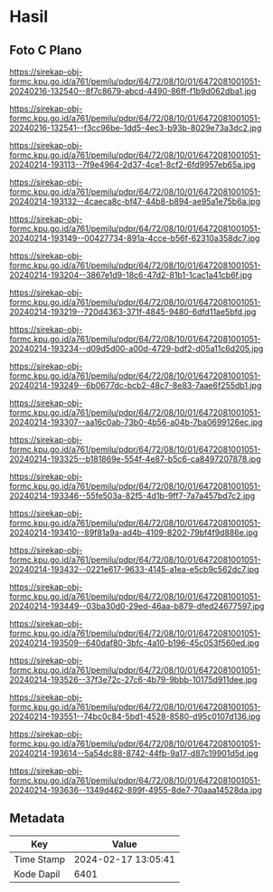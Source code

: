 # Hasil

## Foto C Plano

https://sirekap-obj-formc.kpu.go.id/a761/pemilu/pdpr/64/72/08/10/01/6472081001051-20240216-132540--8f7c8679-abcd-4490-86ff-f1b9d062dba1.jpg

https://sirekap-obj-formc.kpu.go.id/a761/pemilu/pdpr/64/72/08/10/01/6472081001051-20240216-132541--f3cc96be-1dd5-4ec3-b93b-8029e73a3dc2.jpg

https://sirekap-obj-formc.kpu.go.id/a761/pemilu/pdpr/64/72/08/10/01/6472081001051-20240214-193113--7f9e4964-2d37-4ce1-8cf2-6fd9957eb65a.jpg

https://sirekap-obj-formc.kpu.go.id/a761/pemilu/pdpr/64/72/08/10/01/6472081001051-20240214-193132--4caeca8c-bf47-44b8-b894-ae95a1e75b6a.jpg

https://sirekap-obj-formc.kpu.go.id/a761/pemilu/pdpr/64/72/08/10/01/6472081001051-20240214-193149--00427734-891a-4cce-b56f-62310a358dc7.jpg

https://sirekap-obj-formc.kpu.go.id/a761/pemilu/pdpr/64/72/08/10/01/6472081001051-20240214-193204--3867e1d9-18c6-47d2-81b1-1cac1a41cb6f.jpg

https://sirekap-obj-formc.kpu.go.id/a761/pemilu/pdpr/64/72/08/10/01/6472081001051-20240214-193219--720d4363-371f-4845-9480-6dfd11ae5bfd.jpg

https://sirekap-obj-formc.kpu.go.id/a761/pemilu/pdpr/64/72/08/10/01/6472081001051-20240214-193234--d09d5d00-a00d-4729-bdf2-d05a11c6d205.jpg

https://sirekap-obj-formc.kpu.go.id/a761/pemilu/pdpr/64/72/08/10/01/6472081001051-20240214-193249--6b0677dc-bcb2-48c7-8e83-7aae6f255db1.jpg

https://sirekap-obj-formc.kpu.go.id/a761/pemilu/pdpr/64/72/08/10/01/6472081001051-20240214-193307--aa16c0ab-73b0-4b56-a04b-7ba0699126ec.jpg

https://sirekap-obj-formc.kpu.go.id/a761/pemilu/pdpr/64/72/08/10/01/6472081001051-20240214-193325--b181869e-554f-4e87-b5c6-ca8497207878.jpg

https://sirekap-obj-formc.kpu.go.id/a761/pemilu/pdpr/64/72/08/10/01/6472081001051-20240214-193346--55fe503a-82f5-4d1b-9ff7-7a7a457bd7c2.jpg

https://sirekap-obj-formc.kpu.go.id/a761/pemilu/pdpr/64/72/08/10/01/6472081001051-20240214-193410--89f81a9a-ad4b-4109-8202-79bf4f9d886e.jpg

https://sirekap-obj-formc.kpu.go.id/a761/pemilu/pdpr/64/72/08/10/01/6472081001051-20240214-193432--0221e617-9633-4145-a1ea-e5cb9c562dc7.jpg

https://sirekap-obj-formc.kpu.go.id/a761/pemilu/pdpr/64/72/08/10/01/6472081001051-20240214-193449--03ba30d0-29ed-46aa-b879-dfed24677597.jpg

https://sirekap-obj-formc.kpu.go.id/a761/pemilu/pdpr/64/72/08/10/01/6472081001051-20240214-193509--640daf80-3bfc-4a10-b196-45c053f560ed.jpg

https://sirekap-obj-formc.kpu.go.id/a761/pemilu/pdpr/64/72/08/10/01/6472081001051-20240214-193526--37f3e72c-27c6-4b79-9bbb-10175d911dee.jpg

https://sirekap-obj-formc.kpu.go.id/a761/pemilu/pdpr/64/72/08/10/01/6472081001051-20240214-193551--74bc0c84-5bd1-4528-8580-d95c0107d136.jpg

https://sirekap-obj-formc.kpu.go.id/a761/pemilu/pdpr/64/72/08/10/01/6472081001051-20240214-193614--5a54dc88-8742-44fb-9a17-d87c19901d5d.jpg

https://sirekap-obj-formc.kpu.go.id/a761/pemilu/pdpr/64/72/08/10/01/6472081001051-20240214-193636--1349d462-899f-4955-8de7-70aaa14528da.jpg


## Metadata

| Key        | Value               |
| ---------- | ------------------- |
| Time Stamp | 2024-02-17 13:05:41 |
| Kode Dapil | 6401                |



